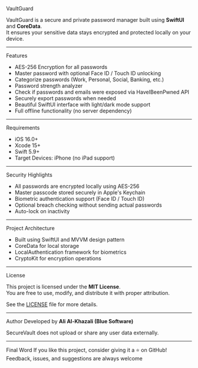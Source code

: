 VaultGuard

VaultGuard is a secure and private password manager built using **SwiftUI** and **CoreData**.  
It ensures your sensitive data stays encrypted and protected locally on your device.

---

Features
- AES-256 Encryption for all passwords
- Master password with optional Face ID / Touch ID unlocking
- Categorize passwords (Work, Personal, Social, Banking, etc.)
- Password strength analyzer
- Check if passwords and emails were exposed via HaveIBeenPwned API
- Securely export passwords when needed
- Beautiful SwiftUI interface with light/dark mode support
- Full offline functionality (no server dependency)

---

Requirements
- iOS 16.0+
- Xcode 15+
- Swift 5.9+
- Target Devices: iPhone (no iPad support)

---

Security Highlights
- All passwords are encrypted locally using AES-256
- Master passcode stored securely in Apple's Keychain
- Biometric authentication support (Face ID / Touch ID)
- Optional breach checking without sending actual passwords
- Auto-lock on inactivity

---

Project Architecture
- Built using SwiftUI and MVVM design pattern
- CoreData for local storage
- LocalAuthentication framework for biometrics
- CryptoKit for encryption operations

---

License

This project is licensed under the **MIT License**.  
You are free to use, modify, and distribute it with proper attribution.

See the [LICENSE](LICENSE) file for more details.

---

Author
Developed by **Ali Al-Khazali (Blue Software)**

SecureVault does not upload or share any user data externally.

---

Final Word
If you like this project, consider giving it a ⭐️ on GitHub!  
Feedback, issues, and suggestions are always welcome 
